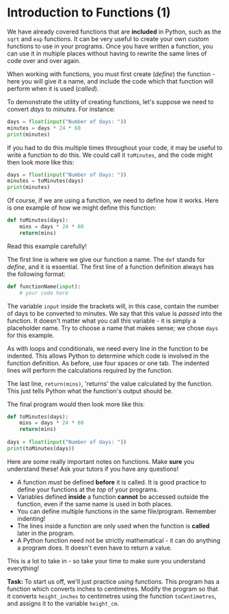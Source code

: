 # Introduction to Functions (1)

We have already covered functions that are **included** in Python, such as the `sqrt` and `exp` functions. It can be very useful to create your own custom functions to use in your programs. Once you have written a function, you can use it in multiple places without having to rewrite the same lines of code over and over again.

When working with functions, you must first create (*define*) the function - here you will give it a name, and include the code which that function will perform when it is used (*called*).

To demonstrate the utility of creating functions, let's suppose we need to convert *days* to *minutes*. For instance:

```python
days = float(input("Number of days: "))
minutes = days * 24 * 60
print(minutes)
```

If you had to do this multiple times throughout your code, it may be useful to write a function to do this. We could call it `toMinutes`, and the code might then look more like this:

```python
days = float(input("Number of days: "))
minutes = toMinutes(days)
print(minutes)
```

Of course, if we are using a function, we need to define how it works. Here is one example of how we might define this function:
```python
def toMinutes(days):
    mins = days * 24 * 60
    return(mins)
```

Read this example carefully! 

The first line is where we give our function a name. The `def` stands for *define*, and it is essential. The first line of a function definition always has the following format:
```python
def functionName(input):
    # your code here
``` 
The variable `input` inside the brackets will, in this case, contain the number of days to be converted to minutes. We say that this value is *passed* into the function. It doesn't matter what you call this variable - it is simply a placeholder name. Try to choose a name that makes sense; we chose `days` for this example.

As with loops and conditionals, we need every line in the function to be indented. This allows Python to determine which code is involved in the function definition. As before, use four spaces or one tab. The indented lines will perform the calculations required by the function.

The last line, `return(mins)`, 'returns' the value calculated by the function. This just tells Python what the function's output should be.

The final program would then look more like this:
```python
def toMinutes(days):
    mins = days * 24 * 60
    return(mins)
    
days = float(input("Number of days: "))
print(toMinutes(days))
```
Here are some really important notes on functions. Make **sure** you understand these! Ask your tutors if you have any questions!
* A function *must* be defined **before** it is called. It is good practice to define your functions at the *top* of your programs. 
* Variables defined **inside** a function **cannot** be accessed outside the function, even if the same name is used in both places.
* You can define multiple functions in the same file/program. Remember indenting!
* The lines inside a function are only used when the function is **called** later in the program.
* A Python function need not be strictly mathematical - it can do anything a program does. It doesn't even have to return a value. 

This is a lot to take in - so take your time to make sure you understand everything!

**Task:** To start us off, we'll just practice *using* functions. This program has a function which converts inches to centimetres. Modify the program so that it converts `height_inches` to centimetres using the function `toCentimetres`, and assigns it to the variable `height_cm`.
